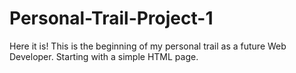 # Personal-Trail-Project-1
Here it is! This is the beginning of my personal trail as a future Web Developer. Starting with a simple HTML page.
